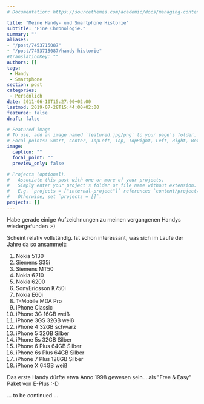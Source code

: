 ```yaml
---
# Documentation: https://sourcethemes.com/academic/docs/managing-content/

title: "Meine Handy- und Smartphone Historie"
subtitle: "Eine Chronologie."
summary: ""
aliases:
- "/post/7453715087"
- "/post/7453715087/handy-historie"
#translationKey: ""
authors: []
tags:
 - Handy
 - Smartphone
section: post
categories:
 - Persönlich
date: 2011-06-10T15:27:00+02:00
lastmod: 2019-07-28T15:44:00+02:00
featured: false
draft: false

# Featured image
# To use, add an image named `featured.jpg/png` to your page's folder.
# Focal points: Smart, Center, TopLeft, Top, TopRight, Left, Right, BottomLeft, Bottom, BottomRight.
image:
  caption: ""
  focal_point: ""
  preview_only: false

# Projects (optional).
#   Associate this post with one or more of your projects.
#   Simply enter your project's folder or file name without extension.
#   E.g. `projects = ["internal-project"]` references `content/project/deep-learning/index.md`.
#   Otherwise, set `projects = []`.
projects: []
---
```

Habe gerade einige Aufzeichnungen zu meinen vergangenen Handys wiedergefunden :-)

Scheint relativ vollständig. Ist schon interessant, was sich im Laufe der Jahre da so ansammelt:

1.  Nokia 5130
2.  Siemens S35i
3.  Siemens MT50
4.  Nokia 6210
5.  Nokia 6200
6.  SonyEricsson K750i
7.  Nokia E60i
8.  T-Mobile MDA Pro
9.  iPhone Classic
10.  iPhone 3G 16GB weiß
11.  iPhone 3GS 32GB weiß
12.  iPhone 4 32GB schwarz
13. iPhone 5 32GB Silber
14. iPhone 5s 32GB Silber
15. iPhone 6 Plus 64GB Silber
16. iPhone 6s Plus 64GB Silber
17. iPhone 7 Plus 128GB Silber
18. iPhone X 64GB weiß

Das erste Handy dürfte etwa Anno 1998 gewesen sein... als "Free & Easy" Paket von E-Plus :-D

... to be continued ...
